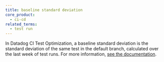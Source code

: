 ```yaml
---
title: baseline standard deviation
core_product:
  - ci-cd
related_terms:
  - test run
---
```

In Datadog CI Test Optimization, a baseline standard deviation is the standard deviation of the same test in the default branch, calculated over the last week of test runs. For more information, <a href="/continuous_integration/explorer/?tab=testruns">see the documentation</a>.